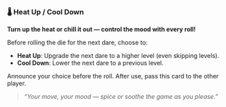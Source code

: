 ### 🌡️ Heat Up / Cool Down  
**Turn up the heat or chill it out — control the mood with every roll!**

Before rolling the die for the next dare, choose to:

- **Heat Up**: Upgrade the next dare to a higher level (even skipping levels).  
- **Cool Down**: Lower the next dare to a previous level.

Announce your choice before the roll. After use, pass this card to the other player.

> *“Your move, your mood — spice or soothe the game as you please.”*
